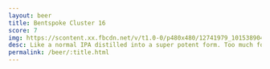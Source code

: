 ```yaml
---
layout: beer
title: Bentspoke Cluster 16
score: 7
img: https://scontent.xx.fbcdn.net/v/t1.0-0/p480x480/12741979_10153890413793745_6934869662046573410_n.jpg?oh=003a16dda987c57ab7b65d3a0bcee146&oe=590F6A8E
desc: Like a normal IPA distilled into a super potent form. Too much for me right now but I should retry
permalink: /beer/:title.html
---
```

